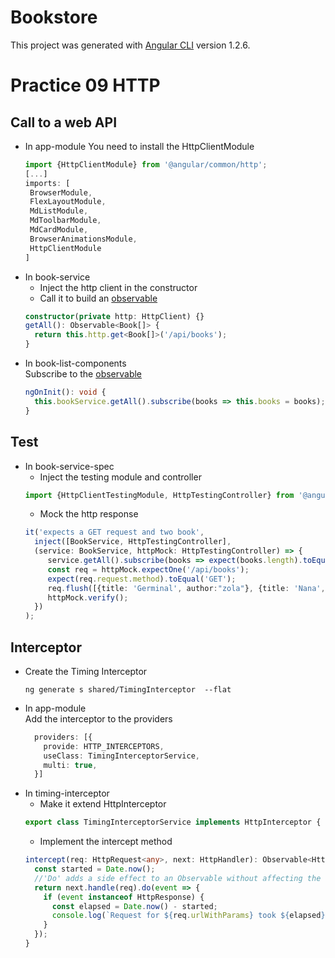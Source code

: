# Bookstore

This project was generated with [Angular CLI](https://github.com/angular/angular-cli) version 1.2.6.

# Practice 09 HTTP

## Call to a web API
- In app-module 
  You need to install the HttpClientModule
   ```typescript
  import {HttpClientModule} from '@angular/common/http';
  [...]
   imports: [
    BrowserModule,
    FlexLayoutModule,
    MdListModule,
    MdToolbarModule,
    MdCardModule,
    BrowserAnimationsModule,
    HttpClientModule
  ]
  ```
- In book-service
  - Inject the http client in the constructor
  - Call it to build an [observable](http://reactivex.io/rxjs/class/es6/Observable.js~Observable.html)
  ```typescript
  constructor(private http: HttpClient) {}
  getAll(): Observable<Book[]> {
    return this.http.get<Book[]>('/api/books');
  }
  ```
- In book-list-components  
Subscribe to the [observable](http://reactivex.io/rxjs/class/es6/Observable.js~Observable.html)
  ```typescript
  ngOnInit(): void {
    this.bookService.getAll().subscribe(books => this.books = books);
  }
  ```

## Test
- In book-service-spec
  - Inject the testing module and controller
  ```typescript
  import {HttpClientTestingModule, HttpTestingController} from '@angular/common/http/testing';
  ```
  - Mock the http response
  ```typescript
  it('expects a GET request and two book', 
    inject([BookService, HttpTestingController], 
    (service: BookService, httpMock: HttpTestingController) => {
       service.getAll().subscribe(books => expect(books.length).toEqual(2));
       const req = httpMock.expectOne('/api/books');
       expect(req.request.method).toEqual('GET');
       req.flush([{title: 'Germinal', author:"zola"}, {title: 'Nana', author:"zola"}]);
       httpMock.verify();
    })
  );
  ```

## Interceptor
- Create the Timing Interceptor
  ```
  ng generate s shared/TimingInterceptor  --flat
  ```
- In app-module  
  Add the interceptor to the providers
  ```typescript
    providers: [{
      provide: HTTP_INTERCEPTORS,
      useClass: TimingInterceptorService,
      multi: true,
    }]
  ```
- In timing-interceptor  
  - Make it extend HttpInterceptor
  ```typescript
  export class TimingInterceptorService implements HttpInterceptor {
  ```
  - Implement the intercept method
  ```typescript
  intercept(req: HttpRequest<any>, next: HttpHandler): Observable<HttpEvent<any>> {
    const started = Date.now();
    //'Do' adds a side effect to an Observable without affecting the values on the stream
    return next.handle(req).do(event => {
      if (event instanceof HttpResponse) {
        const elapsed = Date.now() - started;
        console.log(`Request for ${req.urlWithParams} took ${elapsed} ms.`);
      }
    });
  }
  ```